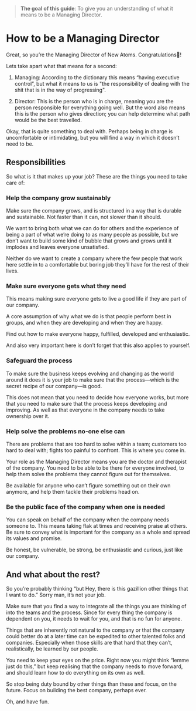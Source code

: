 >**The goal of this guide**: To give you an understanding of what it means to be a Managing Director.

# How to be a Managing Director

Great, so you’re the Managing Director of New Atoms. Congratulations🎉!

Lets take apart what that means for a second:

1. Managing: According to the dictionary this means “having executive control”, but what it means to us is "the responsibility of dealing with the shit that is in the way of progressing".

2. Director: This is the person who is in charge, meaning you are the person responsible for everything going well. But the word also means this is the person who gives direction; you can help determine what path would be the best travelled.

Okay, that is quite something to deal with. Perhaps being in charge is uncomfortable or intimidating, but you will find a way in which it doesn’t need to be.

## Responsibilities

So what is it that makes up your job? These are the things you need to take care of:

### Help the company grow sustainably

Make sure the company grows, and is structured in a way that is durable and sustainable. Not faster than it can, not slower than it should.

We want to bring both what we can do for others and the experience of being a part of what we’re doing to as many people as possible, but we don’t want to build some kind of bubble that grows and grows until it implodes and leaves everyone unsatisfied.

Neither do we want to create a company where the few people that work here settle in to a comfortable but boring job they’ll have for the rest of their lives.

### Make sure everyone gets what they need

This means making sure everyone gets to live a good life if they are part of our company.

A core assumption of why what we do is that people perform best in groups, and when they are developing and when they are happy.

Find out how to make everyone happy, fulfilled, developed and enthusiastic.

And also very important here is don’t forget that this also applies to yourself.

### Safeguard the process

To make sure the business keeps evolving and changing as the world around it does it is your job to make sure that the process—which is the secret recipe of our company—is good.

This does not mean that you need to decide how everyone works, but more that you need to make sure that the process keeps developing and improving. As well as that everyone in the company needs to take ownership over it.

### Help solve the problems no-one else can

There are problems that are too hard to solve within a team; customers too hard to deal with; fights too painful to confront. This is where you come in.

Your role as the Managing Director means you are the doctor and therapist of the company. You need to be able to be there for everyone involved, to help them solve the problems they cannot figure out  for themselves.

Be available for anyone who can’t figure something out on their own anymore, and help them tackle their problems head on.

### Be the public face of the company when one is needed

You can speak on behalf of the company when the company needs someone to. This means taking flak at times and receiving praise at others. Be sure to convey what is important for the company as a whole and spread its values and promise.

Be honest, be vulnerable, be strong, be enthusiastic and curious, just like our company.

## And what about the rest?

So you’re probably thinking “but Hey, there is this gazillion other things that I want to do.” Sorry man, it’s not your job.

Make sure that you find a way to integrate all the things you are thinking of into the teams and the process. Since for every thing the company is dependent on you, it needs to wait for you, and that is no fun for anyone.

Things that are inherently not natural to the company or that the company could better do at a later time can be expedited to other talented folks and companies. Especially when those skills are that hard that they can’t, realistically, be learned by our people.

You need to keep your eyes on the price. Right now you might think “lemme just do this,” but keep realising that the company needs to move forward, and should learn how to do everything on its own as well.

So stop being duty bound by other things than these and focus, on the future. Focus on building the best company, perhaps ever.

Oh, and have fun.
